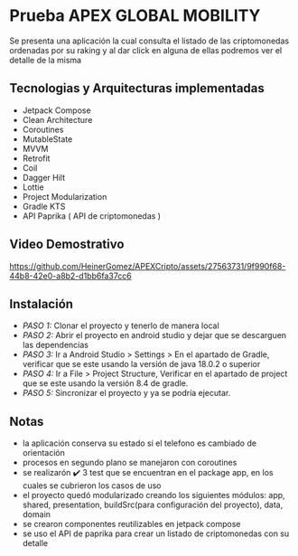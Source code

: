 # Prueba APEX GLOBAL MOBILITY

Se presenta una aplicación la cual consulta el listado de las criptomonedas ordenadas por
su raking y al dar click en alguna de ellas podremos ver el detalle de la misma

## Tecnologias y Arquitecturas implementadas

- Jetpack Compose
- Clean Architecture
- Coroutines
- MutableState
- MVVM
- Retrofit
- Coil
- Dagger Hilt
- Lottie
- Project Modularization
- Gradle KTS
- API Paprika ( API de criptomonedas )

## Video Demostrativo

https://github.com/HeinerGomez/APEXCripto/assets/27563731/9f990f68-44b8-42e0-a8b2-d1bb6fa37cc6


## Instalación

- *PASO 1:* Clonar el proyecto y tenerlo de manera local
- *PASO 2:* Abrir el proyecto en android studio y dejar que se descarguen las dependencias
- *PASO 3:* Ir a Android Studio > Settings > En el apartado de Gradle, verificar que se este usando la versión de java 18.0.2 o superior
- *PASO 4:* Ir a File > Project Structure, Verificar en el apartado de project que se este usando la versión 8.4 de gradle.
- *PASO 5:* Sincronizar el proyecto y ya se podría ejecutar.

## Notas

- la aplicación conserva su estado si el telefono es cambiado de orientación
- procesos en segundo plano se manejaron con coroutines
- se realizarón ✔️ 3 test que se encuentran en el package app, en los cuales se cubrieron los casos de uso
- el proyecto quedó modularizado creando los siguientes módulos: app, shared, presentation, buildSrc(para configuración del proyecto), data, domain
- se crearon componentes reutilizables en jetpack compose
- se uso el API de paprika para crear un listado de criptomonedas con su detalle
